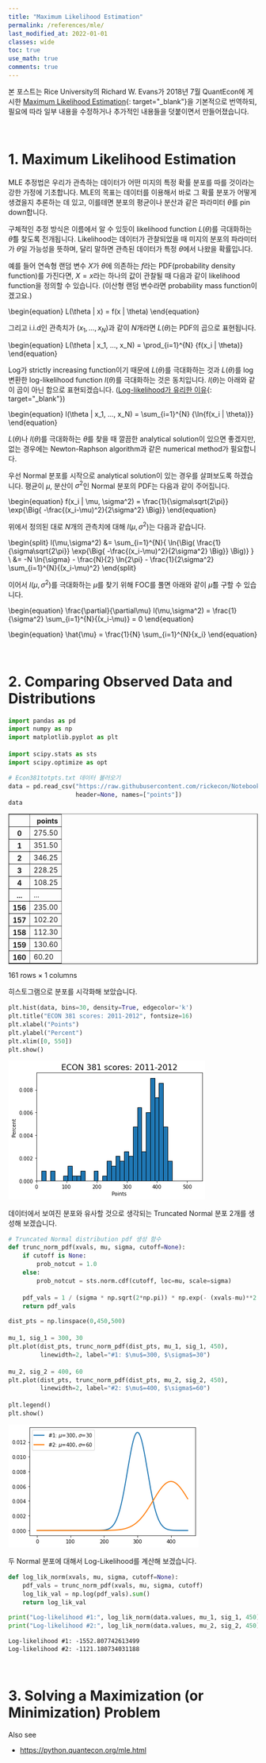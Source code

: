 ```yaml
---
title: "Maximum Likelihood Estimation"
permalink: /references/mle/
last_modified_at: 2022-01-01
classes: wide
toc: true
use_math: true
comments: true
---
```


본 포스트는 Rice University의 Richard W. Evans가 2018년 7월 QuantEcon에 게시한 [Maximum Likelihood Estimation](https://notes.quantecon.org/submission/5b3b102eb9eab00015b89f8e){: target="_blank"}을 기본적으로 번역하되, 필요에 따라 일부 내용을 수정하거나 추가적인 내용들을 덧붙이면서 만들어졌습니다.

<br>

# 1. Maximum Likelihood Estimation

MLE 추정법은 우리가 관측하는 데이터가 어떤 미지의 특정 확률 분포를 따를 것이라는 강한 가정에 기초합니다. MLE의 목표는 데이터를 이용해서 바로 그 확률 분포가 어떻게 생겼을지 추론하는 데 있고, 이를테면 분포의 평균이나 분산과 같은 파라미터 $\theta$를 pin down합니다.

구체적인 추정 방식은 이름에서 알 수 있듯이 likelihood function $L(\theta)$를 극대화하는 $\hat \theta$를 찾도록 전개됩니다. Likelihood는 데이터가 관찰되었을 때 미지의 분포의 파라미터가 $\theta$일 가능성을 뜻하며, 달리 말하면 관측된 데이터가 특정 $\theta$에서 나왔을 확률입니다.

예를 들어 연속형 랜덤 변수 $X$가 $\theta$에 의존하는 $f$라는 PDF(probability density function)를 가진다면, $X=x$라는 하나의 값이 관찰될 때 다음과 같이 likelihood function을 정의할 수 있습니다. (이산형 랜덤 변수라면 probability mass function이겠고요.)

\begin{equation}
    L(\theta | x) = f(x | \theta)
\end{equation}

그리고 i.i.d인 관측치가 $(x_1, ..., x_N)$과 같이 $N$개라면 $L(\theta)$는 PDF의 곱으로 표현됩니다.

\begin{equation}
    L(\theta | x_1, ..., x_N) = \prod_{i=1}^{N} {f(x_i | \theta)}
\end{equation}

Log가 strictly increasing function이기 때문에 $L(\theta)$를 극대화하는 것과 $L(\theta)$를 log 변환한 log-likelihood function $l(\theta)$를 극대화하는 것은 동치입니다. $l(\theta)$는 아래와 같이 곱이 아닌 합으로 표현되겠습니다. ([Log-likelihood가 유리한 이유](https://stats.stackexchange.com/questions/70972/why-we-always-put-log-before-the-joint-pdf-when-we-use-mlemaximum-likelihood/70975#70975){: target="_blank"})

\begin{equation}
    l(\theta | x_1, ..., x_N) = \sum_{i=1}^{N} {\ln{f(x_i | \theta)}}
\end{equation}

$L(\theta)$나 $l(\theta)$를 극대화하는 $\theta$를 찾을 때 깔끔한 analytical solution이 있으면 좋겠지만, 없는 경우에는 Newton-Raphson algorithm과 같은 numerical method가 필요합니다.

우선 Normal 분포를 시작으로 analytical solution이 있는 경우를 살펴보도록 하겠습니다. 평균이 $\mu$, 분산이 $\sigma^2$인 Normal 분포의 PDF는 다음과 같이 주어집니다.

\begin{equation}
    f(x_i | \mu, \sigma^2) = \frac{1}{\sigma\sqrt{2\pi}} \exp{\Big\{ -\frac{(x_i-\mu)^2}{2\sigma^2} \Big\}}
\end{equation}

위에서 정의된 대로 $N$개의 관측치에 대해 $l(\mu,\sigma^2)$는 다음과 같습니다.

\begin{split}
    l(\mu,\sigma^2)
    &= \sum_{i=1}^{N}{ \ln{\Big( \frac{1}{\sigma\sqrt{2\pi}} \exp{\Big\{ -\frac{(x_i-\mu)^2}{2\sigma^2} \Big\}} \Big)} } \\
    &= -N \ln{\sigma} - \frac{N}{2} \ln{2\pi} - \frac{1}{2\sigma^2} \sum_{i=1}^{N}{(x_i-\mu)^2}
\end{split}

이어서 $l(\mu,\sigma^2)$를 극대화하는 $\mu$를 찾기 위해 FOC를 풀면 아래와 같이 $\hat{\mu}$를 구할 수 있습니다.

\begin{equation}
    \frac{\partial}{\partial\mu} l(\mu,\sigma^2) = \frac{1}{\sigma^2} \sum_{i=1}^{N}{(x_i-\mu)} = 0
\end{equation}

\begin{equation}
    \hat{\mu} = \frac{1}{N} \sum_{i=1}^{N}{x_i}
\end{equation}

<br>

# 2. Comparing Observed Data and Distributions


```python
import pandas as pd
import numpy as np
import matplotlib.pyplot as plt

import scipy.stats as sts
import scipy.optimize as opt
```


```python
# Econ381totpts.txt 데이터 불러오기
data = pd.read_csv("https://raw.githubusercontent.com/rickecon/Notebooks/master/MLE/data/Econ381totpts.txt",
                   header=None, names=["points"])
data
```




<div>
<style scoped>
    .dataframe tbody tr th:only-of-type {
        vertical-align: middle;
    }

    .dataframe tbody tr th {
        vertical-align: top;
    }

    .dataframe thead th {
        text-align: right;
    }
</style>
<table border="1" class="dataframe">
  <thead>
    <tr style="text-align: right;">
      <th></th>
      <th>points</th>
    </tr>
  </thead>
  <tbody>
    <tr>
      <th>0</th>
      <td>275.50</td>
    </tr>
    <tr>
      <th>1</th>
      <td>351.50</td>
    </tr>
    <tr>
      <th>2</th>
      <td>346.25</td>
    </tr>
    <tr>
      <th>3</th>
      <td>228.25</td>
    </tr>
    <tr>
      <th>4</th>
      <td>108.25</td>
    </tr>
    <tr>
      <th>...</th>
      <td>...</td>
    </tr>
    <tr>
      <th>156</th>
      <td>235.00</td>
    </tr>
    <tr>
      <th>157</th>
      <td>102.20</td>
    </tr>
    <tr>
      <th>158</th>
      <td>112.30</td>
    </tr>
    <tr>
      <th>159</th>
      <td>130.60</td>
    </tr>
    <tr>
      <th>160</th>
      <td>60.20</td>
    </tr>
  </tbody>
</table>
<p>161 rows × 1 columns</p>
</div>



히스토그램으로 분포를 시각화해 보았습니다.


```python
plt.hist(data, bins=30, density=True, edgecolor='k')
plt.title("ECON 381 scores: 2011-2012", fontsize=16)
plt.xlabel("Points")
plt.ylabel("Percent")
plt.xlim([0, 550])
plt.show()
```


    
<img src="/assets/references/mle_01.png">
    


데이터에서 보여진 분포와 유사할 것으로 생각되는 Truncated Normal 분포 2개를 생성해 보겠습니다.


```python
# Truncated Normal distribution pdf 생성 함수
def trunc_norm_pdf(xvals, mu, sigma, cutoff=None):
    if cutoff is None:
        prob_notcut = 1.0
    else:
        prob_notcut = sts.norm.cdf(cutoff, loc=mu, scale=sigma)
        
    pdf_vals = 1 / (sigma * np.sqrt(2*np.pi)) * np.exp(- (xvals-mu)**2 / (2*sigma**2) / prob_notcut)
    return pdf_vals
```


```python
dist_pts = np.linspace(0,450,500)

mu_1, sig_1 = 300, 30
plt.plot(dist_pts, trunc_norm_pdf(dist_pts, mu_1, sig_1, 450),
         linewidth=2, label="#1: $\mu$=300, $\sigma$=30")

mu_2, sig_2 = 400, 60
plt.plot(dist_pts, trunc_norm_pdf(dist_pts, mu_2, sig_2, 450),
         linewidth=2, label="#2: $\mu$=400, $\sigma$=60")

plt.legend()
plt.show()
```


    
<img src="/assets/references/mle_02.png">
    


두 Normal 분포에 대해서 Log-Likelihood를 계산해 보겠습니다.


```python
def log_lik_norm(xvals, mu, sigma, cutoff=None):
    pdf_vals = trunc_norm_pdf(xvals, mu, sigma, cutoff)
    log_lik_val = np.log(pdf_vals).sum()
    return log_lik_val
```


```python
print("Log-likelihood #1:", log_lik_norm(data.values, mu_1, sig_1, 450))
print("Log-likelihood #2:", log_lik_norm(data.values, mu_2, sig_2, 450))
```

    Log-likelihood #1: -1552.807742613499
    Log-likelihood #2: -1121.180734031188
    

<br>

# 3. Solving a Maximization (or Minimization) Problem

Also see
- https://python.quantecon.org/mle.html
